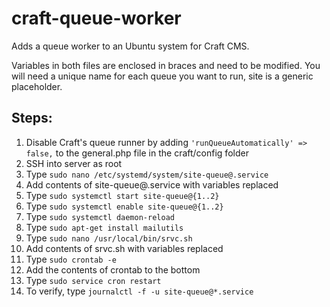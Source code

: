 # craft-queue-worker
Adds a queue worker to an Ubuntu system for Craft CMS.

Variables in both files are enclosed in braces and need to be modified. You will need a unique name for each queue you want to run, site is a generic placeholder.

## Steps:
1. Disable Craft's queue runner by adding `'runQueueAutomatically' => false,` to the general.php file in the craft/config folder
2. SSH into server as root
4. Type `sudo nano /etc/systemd/system/site-queue@.service`
5. Add contents of site-queue@.service with variables replaced
6. Type `sudo systemctl start site-queue@{1..2}`
7. Type `sudo systemctl enable site-queue@{1..2}`
8. Type `sudo systemctl daemon-reload`
9. Type `sudo apt-get install mailutils`
10. Type `sudo nano /usr/local/bin/srvc.sh`
11. Add contents of srvc.sh with variables replaced
12. Type `sudo crontab -e`
13. Add the contents of crontab to the bottom
14. Type `sudo service cron restart`
15. To verify, type `journalctl -f -u site-queue@*.service`
